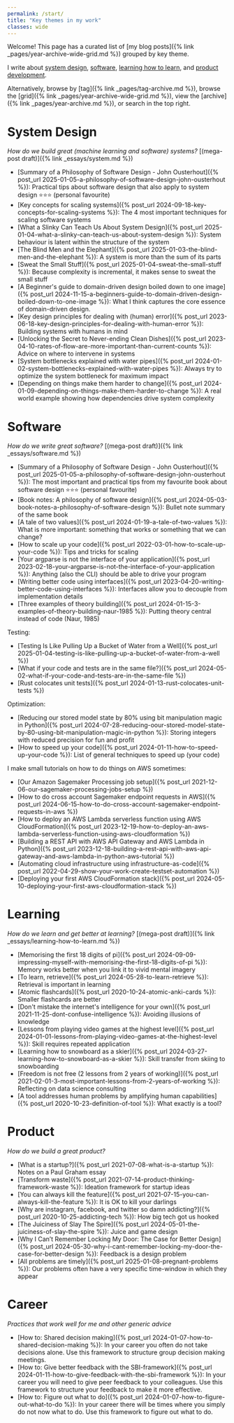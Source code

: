 ```yaml
---
permalink: /start/
title: "Key themes in my work"
classes: wide
---
```


Welcome! This page has a curated list of [my blog posts]({% link _pages/year-archive-wide-grid.md %}) grouped by key theme.

I write about [system design](#system-design), [software](#software), [learning how to learn](#learning), and [product development](#product). 

Alternatively, browse by [tag]({% link _pages/tag-archive.md %}), browse the [grid]({% link _pages/year-archive-wide-grid.md %}), view the [archive]({% link _pages/year-archive.md %}), or search in the top right.

# System Design

*How do we build great (machine learning and software) systems?* [(mega-post draft)]({% link _essays/system.md %})

[//]: # (**READ THIS**: [How to build great systems &#40;draft&#41;]&#40;{% link _essays/system.md %}&#41;: Practical tips on building software and machine learning systems for the intermediate to advanced practitioner. Draft version.)

[//]: # ({: .notice--info})

* [Summary of a Philosophy of Software Design - John Ousterhout]({% post_url 2025-01-05-a-philosophy-of-software-design-john-ousterhout %}): Practical tips about software design that also apply to system design ⭐️⭐️⭐️ (personal favourite)
* [Key concepts for scaling systems]({% post_url 2024-09-18-key-concepts-for-scaling-systems %}): The 4 most important techniques for scaling software systems
* [What a Slinky Can Teach Us About System Design]({% post_url 2025-01-04-what-a-slinky-can-teach-us-about-system-design %}): System behaviour is latent within the structure of the system
* [The Blind Men and the Elephant]({% post_url 2025-01-03-the-blind-men-and-the-elephant %}): A system is more than the sum of its parts
* [Sweat the Small Stuff]({% post_url 2025-01-04-sweat-the-small-stuff %}): Because complexity is incremental, it makes sense to sweat the small stuff
* [A Beginner's guide to domain-driven design boiled down to one image]({% post_url 2024-11-15-a-beginners-guide-to-domain-driven-design-boiled-down-to-one-image %}): What I think captures the core essence of domain-driven design.
* [Key design principles for dealing with (human) error]({% post_url 2023-06-18-key-design-principles-for-dealing-with-human-error %}): Building systems with humans in mind
* [Unlocking the Secret to Never-ending Clean Dishes]({% post_url 2023-04-10-rates-of-flow-are-more-important-than-current-counts %}): Advice on where to intervene in systems
* [System bottlenecks explained with water pipes]({% post_url 2024-01-02-system-bottlenecks-explained-with-water-pipes %}): Always try to optimize the system bottleneck for maximum impact
* [Depending on things make them harder to change]({% post_url 2024-01-09-depending-on-things-make-them-harder-to-change %}): A real world example showing how dependencies drive system complexity

# Software

*How do we write great software?* [(mega-post draft)]({% link _essays/software.md %})

[//]: # (**READ THIS**: [How to write great software &#40;draft&#41;]&#40;{% link _essays/software.md %}&#41;: My ultimate blog post with everything I know about how to write great software for intermediate to advanced programmers)

[//]: # ({: .notice--info})

* [Summary of a Philosophy of Software Design - John Ousterhout]({% post_url 2025-01-05-a-philosophy-of-software-design-john-ousterhout %}): The most important and practical tips from my favourite book about software design ⭐️⭐️⭐️ (personal favourite)
* [Book notes: A philosophy of software design]({% post_url 2024-05-03-book-notes-a-philosophy-of-software-design %}): Bullet note summary of the same book
* [A tale of two values]({% post_url 2024-01-19-a-tale-of-two-values %}): What is more important: something that works or something that we can change?
* [How to scale up your code]({% post_url 2022-03-01-how-to-scale-up-your-code %}): Tips and tricks for scaling
* [Your argparse is not the interface of your application]({% post_url 2023-02-18-your-argparse-is-not-the-interface-of-your-application %}): Anything (also the CLI) should be able to drive your program
* [Writing better code using interfaces]({% post_url 2023-04-20-writing-better-code-using-interfaces  %}): Interfaces allow you to decouple from implementation details
* [Three examples of theory building]({% post_url 2024-01-15-3-examples-of-theory-building-naur-1985 %}): Putting theory central instead of code (Naur, 1985)

Testing:

* [Testing Is Like Pulling Up a Bucket of Water from a Well]({% post_url 2025-01-04-testing-is-like-pulling-up-a-bucket-of-water-from-a-well %})
* [What if your code and tests are in the same file?]({% post_url 2024-05-02-what-if-your-code-and-tests-are-in-the-same-file %})
* [Rust colocates unit tests]({% post_url 2024-01-13-rust-colocates-unit-tests %})

Optimization:

* [Reducing our stored model state by 80% using bit manipulation magic in Python]({% post_url 2024-07-28-reducing-oour-stored-model-state-by-80-using-bit-manipulation-magic-in-python %}): Storing integers with reduced precision for fun and profit
* [How to speed up your code]({% post_url 2024-01-11-how-to-speed-up-your-code %}): List of general techniques to speed up (your code)

I make small tutorials on how to do things on AWS sometimes:

* [Our Amazon Sagemaker Processing job setup]({% post_url 2021-12-06-our-sagemaker-processing-jobs-setup %})
* [How to do cross account Sagemaker endpoint requests in AWS]({% post_url 2024-06-15-how-to-do-cross-account-sagemaker-endpoint-requests-in-aws %})
* [How to deploy an AWS Lambda serverless function using AWS CloudFormation]({% post_url 2023-12-19-how-to-deploy-an-aws-lambda-serverless-function-using-aws-cloudformation %})
* [Building a REST API with AWS API Gateway and AWS Lambda in Python]({% post_url 2023-12-18-building-a-rest-api-with-aws-api-gateway-and-aws-lambda-in-python-aws-tutorial %})
* [Automating cloud infrastructure using infrastructure-as-code]({% post_url 2022-04-29-show-your-work-create-testset-automation %})
* [Deploying your first AWS CloudFormation stack]({% post_url 2024-05-10-deploying-your-first-aws-cloudformation-stack %})


# Learning

*How do we learn and get better at learning?* [(mega-post draft)]({% link _essays/learning-how-to-learn.md %})

* [Memorising the first 18 digits of pi]({% post_url 2024-09-09-impressing-myself-with-memorising-the-first-18-digits-of-pi %}): Memory works better when you link it to vivid mental imagery
* [To learn, retrieve]({% post_url 2024-05-28-to-learn-retrieve %}): Retrieval is important in learning
* [Atomic flashcards]({% post_url 2020-10-24-atomic-anki-cards %}): Smaller flashcards are better
* [Don't mistake the internet's intelligence for your own]({% post_url 2021-11-25-dont-confuse-intelligence %}): Avoiding illusions of knowledge
* [Lessons from playing video games at the highest level]({% post_url 2024-01-01-lessons-from-playing-video-games-at-the-highest-level %}): Skill requires repeated application
* [Learning how to snowboard as a skier]({% post_url 2024-03-27-learning-how-to-snowboard-as-a-skier %}): Skill transfer from skiing to snowboarding
* [Freedom is not free (2 lessons from 2 years of working)]({% post_url 2021-02-01-3-most-important-lessons-from-2-years-of-working %}): Reflecting on data science consulting
* [A tool addresses human problems by amplifying human capabilities]({% post_url 2020-10-23-definition-of-tool %}): What exactly is a tool?

# Product

*How do we build a great product?*

* [What is a startup?]({% post_url 2021-07-08-what-is-a-startup %}): Notes on a Paul Graham essay
* [Transform waste]({% post_url 2021-07-14-product-thinking-framework-waste %}): Ideation framework for startup ideas
* [You can always kill the feature]({% post_url 2021-07-15-you-can-always-kill-the-feature %}): It is OK to kill your darlings
* [Why are instagram, facebook, and twitter so damn addicting?]({% post_url 2020-10-25-addicting-tech %}): How big tech got us hooked
* [The Juiciness of Slay The Spire]({% post_url 2024-05-01-the-juiciness-of-slay-the-spire %}): Juice and game design
* [Why I Can’t Remember Locking My Door: The Case for Better Design]({% post_url 2024-05-30-why-i-cant-remember-locking-my-door-the-case-for-better-design %}): Feedback is a design problem
* [All problems are timely]({% post_url 2025-01-08-pregnant-problems %}): Our problems often have a very specific time-window in which they appear

# Career

*Practices that work well for me and other generic advice*

* [How to: Shared decision making]({% post_url 2024-01-07-how-to-shared-decision-making %}): In your career you often do not take decisions alone. Use this framework to structure group decision making meetings.
* [How to: Give better feedback with the SBI-framework]({% post_url 2024-01-11-how-to-give-feedback-with-the-sbi-framework %}): In your career you will need to give peer feedback to your colleagues. Use this framework to structure your feedback to make it more effective.
* [How to: Figure out what to do]({% post_url 2024-01-07-how-to-figure-out-what-to-do %}): In your career there will be times where you simply do not now what to do. Use this framework to figure out what to do.
